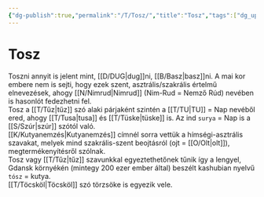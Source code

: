 ```yaml
---
{"dg-publish":true,"permalink":"/T/Tosz/","title":"Tosz","tags":["dg_uploaded"],"created":"2023-10-25T05:23","updated":"2023-11-02T04:42"}
---
```



# Tosz

Toszni annyit is jelent mint, [[D/DUG\|dug]]ni, [[B/Basz\|basz]]ni. A mai kor embere nem is sejti, hogy ezek szent, asztrális/szakrális értelmű elnevezések, ahogy [[N/Nimrud\|Nimrud]] (Nim-Rud = Nemző Rúd) nevében is hasonlót fedezhetni fel.  
Tosz a [[T/Tűz\|tűz]] szó alaki párjaként szintén a [[T/TU\|TU]] = Nap nevéből ered, ahogy [[T/Tusa\|tusa]] és [[T/Tüske\|tüske]] is. Az ind `surya` = Nap is a [[S/Szúr\|szúr]] szótól való.  
[[K/Kutyanemzés\|Kutyanemzés]] címnél sorra vettük a hímségi-asztrális szavakat, melyek mind szakrális-szent beojtásról (ojt = [[O/Olt\|olt]]), megtermékenyítésről szólnak.  
Tosz vagy [[T/Tűz\|tűz]] szavunkkal egyeztethetőnek tűnik így a lengyel, Gdansk környékén (mintegy 200 ezer ember által) beszélt kashubian nyelvű `tósz` = kutya.  
[[T/Töcsköl\|Töcsköl]] szó törzsöke is egyezik vele.  